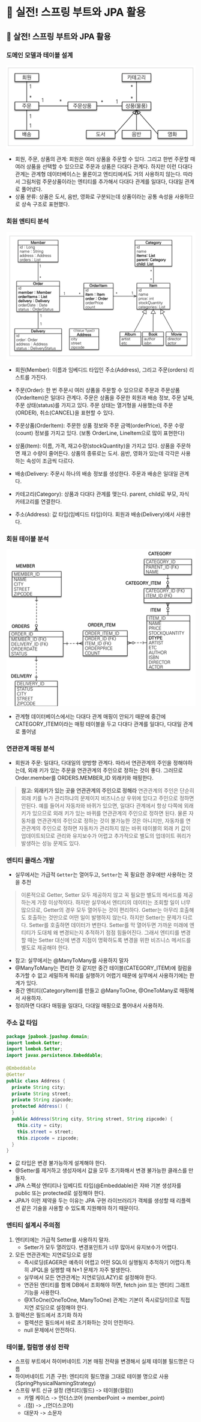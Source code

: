# :book: 실전! 스프링 부트와 JPA 활용

## :pushpin: 살전! 스프링 부트와 JPA 활용

### 도메인 모델과 테이블 설계

![](./images/도메인모델.png)

- 회원, 주문, 상품의 관계: 회원은 여러 상품을 주문할 수 있다.
그리고 한번 주문할 때 여러 상품을 선택할 수 있으므로 주문과 상품은 다대다 관계다.
하지만 이런 다대다 관계는 관계형 데이터베이스는 물론이고 엔티티에서도 거의 사용하지 않는다.
따라서 그림처럼 주문상품이라는 엔티티를 추가해서 다대다 관계를 일대다, 다대일 관계로 풀어냈다.
- 상품 분류: 상품은 도서, 음반, 영화로 구분되는데 상품이라는 공통 속성을 사용하므로 상속 구조로 표현했다.

### 회원 엔티티 분석

![](./images/회원엔티티분석.png)

- 회원(Member): 이름과 임베디드 타입인 주소(Address), 그리고 주문(orders) 리스트를 가진다.

- 주문(Order): 한 번 주문시 여러 상품을 주문할 수 있으므로 주문과  주문상품(OrderItem)은 일대다 관계다.
주문은 상품을 주문한 회원과 배송 정보, 주문 날짜, 주문 상태(status)를 가지고 있다. 주문 상태는 열거형을
사용했는데 주문(ORDER), 취소(CANCEL)을 표현할 수 있다.

- 주문상품(OrderItem): 주문한 상품 정보와 주문 금액(orderPrice), 주문 수량(count) 정보를 가지고 있다.
  (보통 OrderLine, LineItem으로 많이 표현한다)

- 상품(Item): 이름, 가격, 재고수량(stockQuantity)을 가지고 있다. 상품을 주문하면 재고 수량이 줄어든다.
상품의 종류로는 도서. 음반, 영화가 있는데 각각은 사용하는 속성이 조금씩 다르다.

- 배송(Delivery: 주문시 하나의 배송 정보를 생성한다. 주문과 배송은 일대일 관계다.

- 카테고리(Category): 상품과 다대다 관계를 맺는다. parent, child로 부모, 자식 카테고리를 연결한다.

- 주소(Address): 값 타입(임베디드 타입)이다. 회원과 배송(Delivery)에서 사용한다.

### 회원 테이블 분석

![](./images/테이블설계.png)

- 관계형 데이터베이스에서는 다대다 관계 매핑이 안되기 때문에 중간에 CATEGORY_ITEM이라는 매핑 테이블을 두고 다대다 관계를 
일대다, 다대일 관계로 풀어냄


### 연관관계 매핑 분석
- 회원과 주문: 일대다, 다대일의 양방향 관계다. 따라서 연관관계의 주인을 정해야하는데, 외래 키가 있는 주문을 연관관계의 주인으로 정하는 것이 좋다.
그러므로 Order.member를 ORDERS.MEMBER_ID 외래키와 매핑한다.

> **참고: 외래키가 있는 곳을 연관관계의 주인으로 정해라**
> 연관관계의 주인은 단순히 외래 키를 누가 관리하냐의 문제이지 비즈니스상 우위에 있다고 주인으로 정하면 안된다.
> 예를 들어서 자동차와 바퀴가 있으면, 일대다 관계에서 항상 다쪽에 외래 키가 있으므로 외래 키가 있는 바퀴를 
연관관계의 주인으로 정하면 된다. 물론 자동차를 연관관계의 주인으로 정하는 것이 불가능한 것은 아니지만, 자동차를
> 연관관계의 주인으로 정하면 자동차가 관리하지 않는 바퀴 테이블의 외래 키 값이 업데이트되므로 관리와 
> 유지보수가 어렵고 추가적으로 별도의 업데이트 쿼리가 발생하는 성능 문제도 있다.


### 엔티티 클래스 개발
- 실무에서는 가급적 `Getter`는 열어두고, `Setter`는 꼭 필요한 경우에만 사용하는 것을 추천

> 이론적으로 Getter, Setter 모두 제공하지 않고 꼭 필요한 별도의 메서드를 제공하는게 가장 이상적이다.
> 하지만 실무에서 엔티티의 데이터는 조회할 일이 너무 많으므로, Getter의 경우 모두 열어두는 것이 편리하다.
> Getter는 아무리 호출해도 호출하는 것만으로 어떤 일이 발행하지 않는다.
> 하지만 Setter는 문제가 다르다. Setter를 호출하면 데이터가 변한다. 
> Setter를 막 열어두면 가까운 미래에 엔티티가 도대체 왜 변경되는지 추적하기 점점 힘들어진다. 
> 그래서 엔티티를 변경할 때는 Setter 대신에 변경 지점이 명확하도록 변경을 위한 비즈니스 메서드를 별도로 제공해야 한다.


- 참고: 실무에서는 @ManyToMany를 사용하지 말자
- @ManyToMany는 편리한 것 같지만 중간 테이블(CATEGORY_ITEM)에 컬럼을 추가할 수 없고 세밀하게 쿼리를 실행하기 어렵기 때문에 실무에서 사용하기에는 한계가 있다.
- 중간 엔티티(CategoryItem)를 만들고 @ManyToOne, @OneToMany로 매핑해서 사용하자.
- 정리하면 다대다 매핑을 일대다, 다대일 매핑으로 풀어내서 사용하자.

### 주소 값 타입
```java
package jpabook.jpashop.domain;
import lombok.Getter;
import lombok.Setter;
import javax.persistence.Embeddable;

@Embeddable
@Getter
public class Address {
  private String city;
  private String street;
  private String zipcode;
  protected Address() {
  }
  public Address(String city, String street, String zipcode) {
    this.city = city;
    this.street = street;
    this.zipcode = zipcode;
  } 
}

```
- 값 타입은 변경 불가능하게 설계해야 한다.
- @Setter를 제거하고 생성자에서 값을 모두 초기화해서 변경 불가능한 클래스를 만들자.
- JPA 스펙상 엔티티나 임베디트 타입(@Embeddable)은 자바 기본 생성자를 public 또는 protected로 설정해야 한다.
- JPA가 이런 제약을 두는 이유는 JPA 구현 라이브러리가 객체를 생성할 때 리플렉션 같은 기술을 사용할 수 있도록 
지원해야 하기 때문이다.


### 엔티티 설계시 주의점
1. 엔티티에는 가급적 Setter를 사용하지 말자.
   - Setter가 모두 열려있다. 변경포인트가 너무 많아서 유지보수가 어렵다. 
2. 모든 연관관계는 지연로딩으로 설정
   - 즉시로딩(EAGER은 예측이 어렵고 어떤 SQL이 실행될지 추적하기 어렵다.특히 JPQL을 실행할 때 N+1 문제가 자주 발생한다.
   - 실무에서 모든 연관관계는 지연로딩(LAZY)로 설정해야 한다. 
   - 연관된 엔티티를 함께 DB에서 조회해야 하면, fetch join 또는 엔티티 그래프 기능을 사용한다.
   - @XToOne(OneToOne, ManyToOne) 관계는 기본이 즉시로딩이므로 직접 지연 로딩으로 설정해야 한다.
3. 컬렉션은 필드에서 초기화 하자
   - 컬렉션은 필드에서 바로 초기화하는 것이 안전하다.
   - null 문제에서 안전하다.

### 테이블, 컬럼명 생성 전략
- 스프링 부트에서 하이버네이트 기본 매핑 전략을 변경해서 실제 테이블 필드명은 다름
- 하이버네이트 기존 구현: 엔티티의 필드명을 그대로 테이블 명으로 사용 (SpringPhysicalNamingStrategy)
- 스프링 부트 신규 설정 (엔티티(필드) -> 테이블(컬럼))
  - 카멜 케이스 -> 언더스코어 (memberPoint -> member_point)
  - .(점) -> _(언더스코어)
  - 대문자 -> 소문자